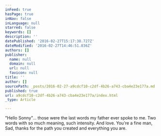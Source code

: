 ```yaml
---
inFeed: true
hasPage: true
inNav: false
inLanguage: null
starred: false
keywords: []
description: ''
datePublished: '2016-02-27T15:17:38.727Z'
dateModified: '2016-02-27T14:46:51.836Z'
authors: []
publisher:
  name: null
  domain: null
  url: null
  favicon: null
title: ''
author: []
sourcePath: _posts/2016-02-27-a9cdcf10-c2df-4b26-a743-cba4e23e177a.md
published: true
url: a9cdcf10-c2df-4b26-a743-cba4e23e177a/index.html
_type: Article

---
```

"Hello Sonny"... those were the last words my father ever spoke to me. Two words with so much meaning, such intensity. And love. You're a fine man, Sad, thanks for the path you created and everything you are.